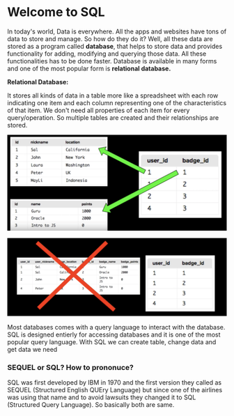 # Welcome to SQL

In today's world, Data is everywhere. All the apps and websites have tons of data to store and manage. So how do they do it? Well, all these data are stored as a program called **database**, that helps to store data and provides functionality for adding, modifying and querying those data. All these functionalities has to be done faster. Database is available in many forms and one of the most popular form is **relational database.**&#x20;

**Relational Database:**

It stores all kinds of data in a table more like a spreadsheet with each row indicating one item and each column representing one of the characteristics of that item. We don't need all properties of each item for every query/operation. So multiple tables are created and their relationships are stored.&#x20;

![](../assets/screenshot-2021-08-27-at-8.10.53-pm.png)

![](../assets/screenshot-2021-08-27-at-8.12.12-pm.png)

Most databases comes with a query language to interact with the database. SQL is designed entierly for accessing databases and it is one of the most popular query language. With SQL we can create table, change data and get data we need

### SEQUEL or SQL? How to prononuce?

SQL was first developed by IBM in 1970 and the first version they called as SEQUEL (Structured English QUEry Language) but since one of the airlines was using that name and to avoid lawsuits they changed it to SQL (Structured Query Language). So basically both are same.

